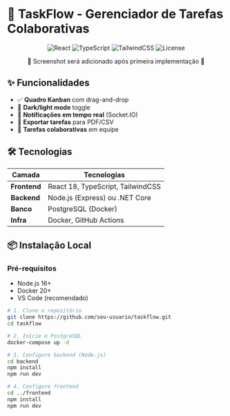 # 🚀 TaskFlow - Gerenciador de Tarefas Colaborativas

<div align="center">
  <!-- Espaço reservado para futura imagem -->
  <p>
    <img src="https://img.shields.io/badge/react-%2320232a.svg?logo=react" alt="React">
    <img src="https://img.shields.io/badge/typescript-%23007ACC.svg?logo=typescript" alt="TypeScript">
    <img src="https://img.shields.io/badge/tailwindcss-%2338B2AC.svg?logo=tailwind-css" alt="TailwindCSS">
    <img src="https://img.shields.io/badge/license-MIT-blue" alt="License">
  </p>
  <p>🚧 Screenshot será adicionado após primeira implementação 🚧</p>
</div>

## ✨ Funcionalidades
- ✅ **Quadro Kanban** com drag-and-drop
- 🌙 **Dark/light mode** toggle
- 🔔 **Notificações em tempo real** (Socket.IO)
- 📁 **Exportar tarefas** para PDF/CSV
- 👥 **Tarefas colaborativas** em equipe

## 🛠️ Tecnologias
| Camada          | Tecnologias                           |
|-----------------|---------------------------------------|
| **Frontend**    | React 18, TypeScript, TailwindCSS     |
| **Backend**     | Node.js (Express) ou .NET Core        |
| **Banco**       | PostgreSQL (Docker)                   |
| **Infra**       | Docker, GitHub Actions                |

## 📦 Instalação Local

### Pré-requisitos
- Node.js 16+
- Docker 20+
- VS Code (recomendado)

```bash
# 1. Clone o repositório
git clone https://github.com/seu-usuario/taskflow.git
cd taskflow

# 2. Inicie o PostgreSQL
docker-compose up -d

# 3. Configure backend (Node.js)
cd backend
npm install
npm run dev

# 4. Configure frontend
cd ../frontend
npm install
npm run dev
